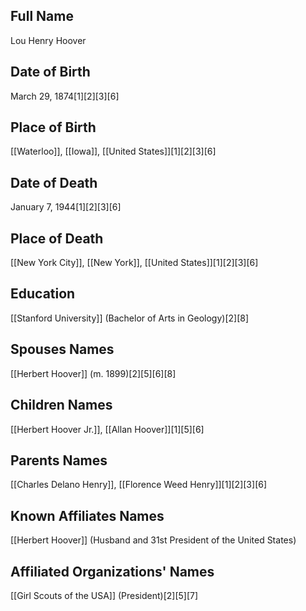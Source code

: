 ## Full Name
Lou Henry Hoover

## Date of Birth
March 29, 1874[1][2][3][6]

## Place of Birth
[[Waterloo]], [[Iowa]], [[United States]][1][2][3][6]

## Date of Death
January 7, 1944[1][2][3][6]

## Place of Death
[[New York City]], [[New York]], [[United States]][1][2][3][6]

## Education
[[Stanford University]] (Bachelor of Arts in Geology)[2][8]

## Spouses Names
[[Herbert Hoover]] (m. 1899)[2][5][6][8]

## Children Names
[[Herbert Hoover Jr.]],
[[Allan Hoover]][1][5][6]

## Parents Names
[[Charles Delano Henry]], 
[[Florence Weed Henry]][1][2][3][6]

## Known Affiliates Names
[[Herbert Hoover]] (Husband and 31st President of the United States)

## Affiliated Organizations' Names
[[Girl Scouts of the USA]] (President)[2][5][7]

